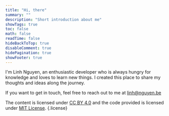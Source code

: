 ```yaml
---
title: "Hi, there"
summary: ""
description: "Short introduction about me"
showTags: true
toc: false
math: false
readTime: false
hideBackToTop: true
disableComment: true
hidePagination: true
showFooter: true
---
```


I'm Linh Nguyen, an enthusiastic developer who is always hungry for knowledge and loves to learn new things. I created this place to share my thoughts and ideas along the journey.

If you want to get in touch, feel free to reach out to me at [linh@nguyen.be](mailto:linh@nguyen.be)

The content is licensed under [CC BY 4.0](https://creativecommons.org/licenses/by/4.0/) and the code provided is licensed under [MIT License](/license/mit/).
{.license}